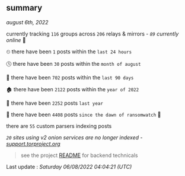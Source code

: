
## summary
_august 6th, 2022_

currently tracking `116` groups across `206` relays & mirrors - _`89` currently online_ 📡

⏲ there have been `1` posts within the `last 24 hours`

🕓 there have been `30` posts within the `month of august`

📅 there have been `702` posts within the `last 90 days`

🏚 there have been `2122` posts within the `year of 2022`

🚀 there have been `2252` posts `last year`

🦕 there have been `4408` posts `since the dawn of ransomwatch` 🐣

there are `55` custom parsers indexing posts

_`20` sites using v2 onion services are no longer indexed - [support.torproject.org](https://support.torproject.org/onionservices/v2-deprecation/)_

> see the project [README](https://github.com/jmousqueton/ransomwatch#readme) for backend technicals



Last update : _Saturday 06/08/2022 04:04:21 (UTC)_


